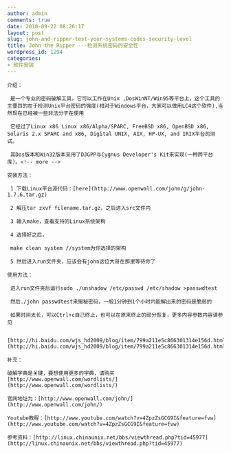 ```yaml
---
author: admin
comments: true
date: 2010-09-22 08:26:17
layout: post
slug: john-and-ripper-test-your-systems-codes-security-level
title: John the Ripper ---检测系统密码的安全性
wordpress_id: 1294
categories:
- 软件安装
---
```


	介绍：

	 是一个专业的密码破解工具，它可以工作在Unix ,DosWinNT/Win95等平台上，这个工具的主要目的在于检测Unix平台密码的强度(相对于Windows平台，大家可以做用LC4这个软件),当然现在已经被一些非法分子在使用  

	 它经过了Linux x86 Linux x86/Alpha/SPARC, FreeBSD x86, OpenBSD x86, Solaris 2.x SPARC and x86, Digital UNIX, AIX, HP-UX, and IRIX平台的测试。  

	 其Dos版本和Win32版本采用了DJGPP与Cygnus Developer's Kit来实现(一种跨平台库)。<!-- more -->

	安装方法：

	 1 下载Linux平台源代码：[here](http://www.openwall.com/john/g/john-1.7.6.tar.gz)

	 2 解压tar zxvf filename.tar.gz，之后进入src文件内

	 3 输入make，查看支持的Linux系统架构

	 4 选择好之后，  

	 make clean system //system为你选择的架构

	 5 然后进入run文件夹，应该会有john这位大哥在那里等待你了

	使用方法：

	 进入run文件夹后运行sudo ./unshadow /etc/passwd /etc/shadow >passwdtest

	 然后./john passwdtest来揭秘密码，一般1分钟到1个小时内能解出来的密码是脆弱的

	 如果时间太长，可以Ctrl+c自己终止，也可以在原来终止的部分恢复，更多内容参数内容请参见

	 [http://hi.baidu.com/wjs_hd2009/blog/item/799a211e5c866301314e156d.html](http://hi.baidu.com/wjs_hd2009/blog/item/799a211e5c866301314e156d.html)

	补充：  

	破解字典是关键，要想使用更多的字典，请购买[http://www.openwall.com/wordlists/](http://www.openwall.com/wordlists/)

	官网地址为：[http://www.openwall.com/john/](http://www.openwall.com/john/)

	Youtube教程：[http://www.youtube.com/watch?v=4ZpzZsGCG9I&feature=fvw](http://www.youtube.com/watch?v=4ZpzZsGCG9I&feature=fvw)

	参考资料：[http://linux.chinaunix.net/bbs/viewthread.php?tid=45977](http://linux.chinaunix.net/bbs/viewthread.php?tid=45977)

